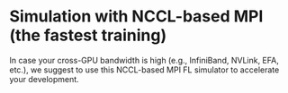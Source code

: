 # Simulation with NCCL-based MPI (the fastest training)

In case your cross-GPU bandwidth is high (e.g., InfiniBand, NVLink, EFA, etc.), we suggest to use this NCCL-based MPI FL simulator to accelerate your development. 

